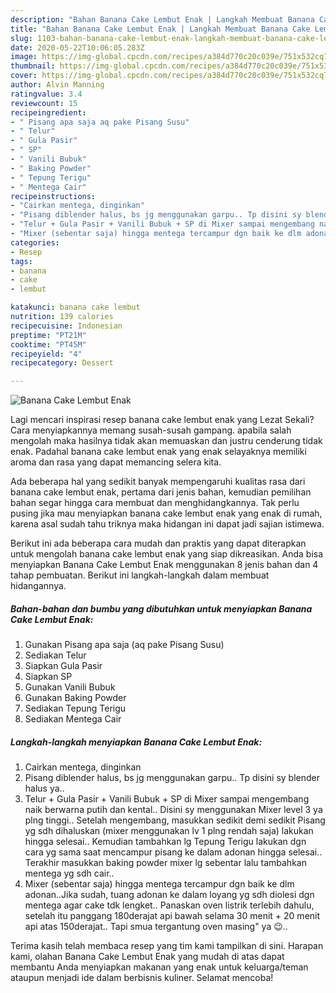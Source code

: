```yaml
---
description: "Bahan Banana Cake Lembut Enak | Langkah Membuat Banana Cake Lembut Enak Yang Enak Banget"
title: "Bahan Banana Cake Lembut Enak | Langkah Membuat Banana Cake Lembut Enak Yang Enak Banget"
slug: 1103-bahan-banana-cake-lembut-enak-langkah-membuat-banana-cake-lembut-enak-yang-enak-banget
date: 2020-05-22T10:06:05.283Z
image: https://img-global.cpcdn.com/recipes/a384d770c20c039e/751x532cq70/banana-cake-lembut-enak-foto-resep-utama.jpg
thumbnail: https://img-global.cpcdn.com/recipes/a384d770c20c039e/751x532cq70/banana-cake-lembut-enak-foto-resep-utama.jpg
cover: https://img-global.cpcdn.com/recipes/a384d770c20c039e/751x532cq70/banana-cake-lembut-enak-foto-resep-utama.jpg
author: Alvin Manning
ratingvalue: 3.4
reviewcount: 15
recipeingredient:
- " Pisang apa saja aq pake Pisang Susu"
- " Telur"
- " Gula Pasir"
- " SP"
- " Vanili Bubuk"
- " Baking Powder"
- " Tepung Terigu"
- " Mentega Cair"
recipeinstructions:
- "Cairkan mentega, dinginkan"
- "Pisang diblender halus, bs jg menggunakan garpu.. Tp disini sy blender halus ya.."
- "Telur + Gula Pasir + Vanili Bubuk + SP di Mixer sampai mengembang naik berwarna putih dan kental.. Disini sy menggunakan Mixer level 3 ya plng tinggi.. Setelah mengembang, masukkan sedikit demi sedikit Pisang yg sdh dihaluskan (mixer menggunakan lv 1 plng rendah saja) lakukan hingga selesai.. Kemudian tambahkan lg Tepung Terigu lakukan dgn cara yg sama saat mencampur pisang ke dalam adonan hingga selesai.. Terakhir masukkan baking powder mixer lg sebentar lalu tambahkan mentega yg sdh cair.."
- "Mixer (sebentar saja) hingga mentega tercampur dgn baik ke dlm adonan..Jika sudah, tuang adonan ke dalam loyang yg sdh diolesi dgn mentega agar cake tdk lengket.. Panaskan oven listrik terlebih dahulu, setelah itu panggang 180derajat api bawah selama 30 menit + 20 menit api atas 150derajat.. Tapi smua tergantung oven masing&#34; ya 😉.."
categories:
- Resep
tags:
- banana
- cake
- lembut

katakunci: banana cake lembut 
nutrition: 139 calories
recipecuisine: Indonesian
preptime: "PT21M"
cooktime: "PT45M"
recipeyield: "4"
recipecategory: Dessert

---
```



![Banana Cake Lembut Enak](https://img-global.cpcdn.com/recipes/a384d770c20c039e/751x532cq70/banana-cake-lembut-enak-foto-resep-utama.jpg)

Lagi mencari inspirasi resep banana cake lembut enak yang Lezat Sekali? Cara menyiapkannya memang susah-susah gampang. apabila salah mengolah maka hasilnya tidak akan memuaskan dan justru cenderung tidak enak. Padahal banana cake lembut enak yang enak selayaknya memiliki aroma dan rasa yang dapat memancing selera kita.



Ada beberapa hal yang sedikit banyak mempengaruhi kualitas rasa dari banana cake lembut enak, pertama dari jenis bahan, kemudian pemilihan bahan segar hingga cara membuat dan menghidangkannya. Tak perlu pusing jika mau menyiapkan banana cake lembut enak yang enak di rumah, karena asal sudah tahu triknya maka hidangan ini dapat jadi sajian istimewa.


Berikut ini ada beberapa cara mudah dan praktis yang dapat diterapkan untuk mengolah banana cake lembut enak yang siap dikreasikan. Anda bisa menyiapkan Banana Cake Lembut Enak menggunakan 8 jenis bahan dan 4 tahap pembuatan. Berikut ini langkah-langkah dalam membuat hidangannya.

<!--inarticleads1-->

##### Bahan-bahan dan bumbu yang dibutuhkan untuk menyiapkan Banana Cake Lembut Enak:

1. Gunakan  Pisang apa saja (aq pake Pisang Susu)
1. Sediakan  Telur
1. Siapkan  Gula Pasir
1. Siapkan  SP
1. Gunakan  Vanili Bubuk
1. Gunakan  Baking Powder
1. Sediakan  Tepung Terigu
1. Sediakan  Mentega Cair




<!--inarticleads2-->

##### Langkah-langkah menyiapkan Banana Cake Lembut Enak:

1. Cairkan mentega, dinginkan
1. Pisang diblender halus, bs jg menggunakan garpu.. Tp disini sy blender halus ya..
1. Telur + Gula Pasir + Vanili Bubuk + SP di Mixer sampai mengembang naik berwarna putih dan kental.. Disini sy menggunakan Mixer level 3 ya plng tinggi.. Setelah mengembang, masukkan sedikit demi sedikit Pisang yg sdh dihaluskan (mixer menggunakan lv 1 plng rendah saja) lakukan hingga selesai.. Kemudian tambahkan lg Tepung Terigu lakukan dgn cara yg sama saat mencampur pisang ke dalam adonan hingga selesai.. Terakhir masukkan baking powder mixer lg sebentar lalu tambahkan mentega yg sdh cair..
1. Mixer (sebentar saja) hingga mentega tercampur dgn baik ke dlm adonan..Jika sudah, tuang adonan ke dalam loyang yg sdh diolesi dgn mentega agar cake tdk lengket.. Panaskan oven listrik terlebih dahulu, setelah itu panggang 180derajat api bawah selama 30 menit + 20 menit api atas 150derajat.. Tapi smua tergantung oven masing&#34; ya 😉..




Terima kasih telah membaca resep yang tim kami tampilkan di sini. Harapan kami, olahan Banana Cake Lembut Enak yang mudah di atas dapat membantu Anda menyiapkan makanan yang enak untuk keluarga/teman ataupun menjadi ide dalam berbisnis kuliner. Selamat mencoba!

